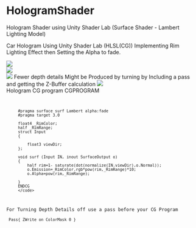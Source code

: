 # HologramShader
Hologram Shader using Unity Shader Lab (Surface Shader - Lambert Lighting Model)


Car Hologram
Using Unity Shader Lab (HLSL(CG))
Implementing Rim Lighting Effect then Setting the Alpha to fade.

<img src="https://miro.medium.com/max/5744/1*vO8I3neBcpe4C7NlDeR9Aw.png" />
<br>
<img src="https://miro.medium.com/max/5752/1*S0zF_8GJsONdnVULtoBFRw.png" />
<br>
<img src="https://miro.medium.com/max/3020/1*Juew6__F6dMl1MRBZW-QqA.png" />
Fewer depth details Might be Produced by turning by Including a pass and getting the Z-Buffer calculation
<img src="https://miro.medium.com/max/5748/1*h9b3iyZbDTULigVqe9s5PQ.png" />


<br>
Hologram CG program
CGPROGRAM
<br>
    <code>
       
         #pragma surface surf Lambert alpha:fade
         #pragma target 3.0
 
         float4 _RimColor;
         half _RimRange;
         struct Input
         {
        
             float3 viewDir;
         };
 
         void surf (Input IN, inout SurfaceOutput o)
         {
             half rim=1- saturate(dot(normalize(IN.viewDir),o.Normal));
             o.Emission=_RimColor.rgb*pow(rim,_RimRange)*10;
             o.Alpha=pow(rim,_RimRange);
 
         }
         ENDCG
         </code>
For Turning Depth Details off use a pass before your CG Program
<br>
<code>
         Pass{
         ZWrite on
         ColorMask 0 }
 </code>

